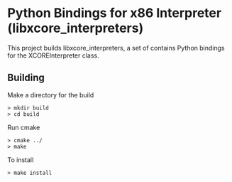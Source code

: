 # Python Bindings for x86 Interpreter (libxcore_interpreters)

This project builds libxcore_interpreters, a set of contains Python bindings for the XCOREInterpreter class.

## Building

Make a directory for the build

    > mkdir build
    > cd build

Run cmake

    > cmake ../
    > make

To install

    > make install
